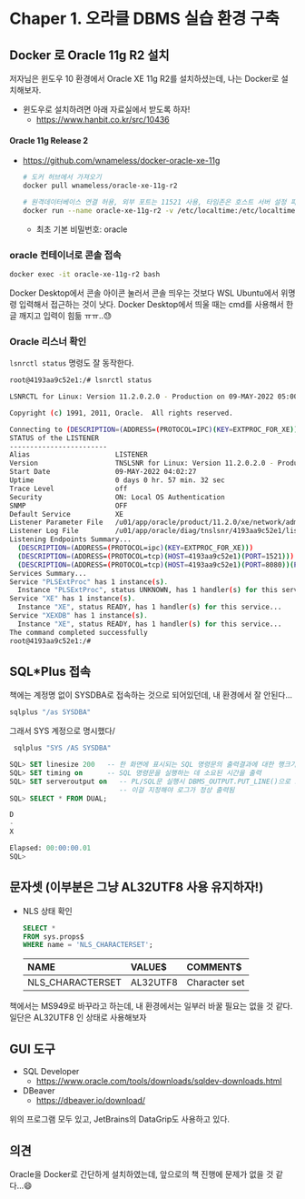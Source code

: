 # Chaper 1. 오라클 DBMS 실습 환경 구축

## Docker 로 Oracle 11g R2 설치

저자님은 윈도우 10 환경에서 Oracle XE 11g R2를 설치하셨는데, 나는 Docker로 설치해보자.

* 윈도우로 설치하려면 아래 자료실에서 받도록 하자!
  * https://www.hanbit.co.kr/src/10436

#### Oracle 11g Release 2

* https://github.com/wnameless/docker-oracle-xe-11g

  ```bash
  # 도커 허브에서 가져오기
  docker pull wnameless/oracle-xe-11g-r2
  
  # 원격데이터베이스 연결 허용, 외부 포트는 11521 사용, 타임존은 호스트 서버 설정 파일 사용하도록 맞춤
  docker run --name oracle-xe-11g-r2 -v /etc/localtime:/etc/localtime:ro -d -p 11521:1521 -e ORACLE_ALLOW_REMOTE=true wnameless/oracle-xe-11g-r2
  ```
  * 최초 기본 비밀번호: oracle



### oracle 컨테이너로 콘솔 접속

```bash
docker exec -it oracle-xe-11g-r2 bash
```

Docker Desktop에서 콘솔 아이콘 눌러서 콘솔 띄우는 것보다 WSL Ubuntu에서 위명령 입력해서 접근하는 것이 낫다. Docker Desktop에서 띄울 때는 cmd를 사용해서 한글 깨지고 입력이 힘듦 ㅠㅠ..😓



### Oracle 리스너 확인

`lsnrctl status` 명령도 잘 동작한다.

```bash
root@4193aa9c52e1:/# lsnrctl status

LSNRCTL for Linux: Version 11.2.0.2.0 - Production on 09-MAY-2022 05:00:00

Copyright (c) 1991, 2011, Oracle.  All rights reserved.

Connecting to (DESCRIPTION=(ADDRESS=(PROTOCOL=IPC)(KEY=EXTPROC_FOR_XE)))
STATUS of the LISTENER
------------------------
Alias                     LISTENER
Version                   TNSLSNR for Linux: Version 11.2.0.2.0 - Production
Start Date                09-MAY-2022 04:02:27
Uptime                    0 days 0 hr. 57 min. 32 sec
Trace Level               off
Security                  ON: Local OS Authentication
SNMP                      OFF
Default Service           XE
Listener Parameter File   /u01/app/oracle/product/11.2.0/xe/network/admin/listener.ora
Listener Log File         /u01/app/oracle/diag/tnslsnr/4193aa9c52e1/listener/alert/log.xml
Listening Endpoints Summary...
  (DESCRIPTION=(ADDRESS=(PROTOCOL=ipc)(KEY=EXTPROC_FOR_XE)))
  (DESCRIPTION=(ADDRESS=(PROTOCOL=tcp)(HOST=4193aa9c52e1)(PORT=1521)))
  (DESCRIPTION=(ADDRESS=(PROTOCOL=tcp)(HOST=4193aa9c52e1)(PORT=8080))(Presentation=HTTP)(Session=RAW))
Services Summary...
Service "PLSExtProc" has 1 instance(s).
  Instance "PLSExtProc", status UNKNOWN, has 1 handler(s) for this service...
Service "XE" has 1 instance(s).
  Instance "XE", status READY, has 1 handler(s) for this service...
Service "XEXDB" has 1 instance(s).
  Instance "XE", status READY, has 1 handler(s) for this service...
The command completed successfully
root@4193aa9c52e1:/#
```



## SQL*Plus 접속

책에는 계정명 없이 SYSDBA로 접속하는 것으로 되어있던데, 내 환경에서 잘 안된다...

```bash
sqlplus "/as SYSDBA"
```

그래서 SYS 계정으로 명시했다/

```bash
 sqlplus "SYS /AS SYSDBA"
```



```sql
SQL> SET linesize 200   -- 한 화면에 표시되는 SQL 명령문의 출력결과에 대한 행크기
SQL> SET timing on      -- SQL 명령문을 실행하는 데 소요된 시간을 출력
SQL> SET serveroutput on   -- PL/SQL문 실행시 DBMS_OUTPUT.PUT_LINE()으로 로그를 남길경우 
                           -- 이걸 지정해야 로그가 정상 출력됨
SQL> SELECT * FROM DUAL;

D
-
X

Elapsed: 00:00:00.01
SQL>
```



## 문자셋 (이부분은 그냥 AL32UTF8 사용 유지하자!)

* NLS 상태 확인

  ```sql
  SELECT *
  FROM sys.props$
  WHERE name = 'NLS_CHARACTERSET';
  ```

  | NAME              | VALUE$   | COMMENT$      |
  | :---------------- | :------- | :------------ |
  | NLS\_CHARACTERSET | AL32UTF8 | Character set |

책에서는 MS949로 바꾸라고 하는데, 내 환경에서는 일부러 바꿀 필요는 없을 것 같다.  일단은 AL32UTF8 인 상태로 사용해보자



## GUI 도구

* SQL Developer
  * https://www.oracle.com/tools/downloads/sqldev-downloads.html
* DBeaver
  * https://dbeaver.io/download/

위의 프로그램 모두 있고, JetBrains의 DataGrip도 사용하고 있다.





## 의견

Oracle을 Docker로 간단하게 설치하였는데, 앞으로의 책 진행에 문제가 없을 것 같다...😄

